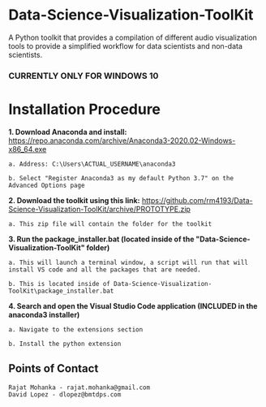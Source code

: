 # Data-Science-Visualization-ToolKit
A Python toolkit that provides a compilation of different audio visualization tools to provide a simplified workflow for data scientists and non-data scientists.

### CURRENTLY ONLY FOR WINDOWS 10

# Installation Procedure

**1. Download Anaconda and install:** https://repo.anaconda.com/archive/Anaconda3-2020.02-Windows-x86_64.exe
  
    a. Address: C:\Users\ACTUAL_USERNAME\anaconda3
 
    b. Select "Register Anaconda3 as my default Python 3.7" on the Advanced Options page

**2.  Download the toolkit using this link:** https://github.com/rm4193/Data-Science-Visualization-ToolKit/archive/PROTOTYPE.zip

    a. This zip file will contain the folder for the toolkit  

**3. Run the package_installer.bat (located inside of the "Data-Science-Visualization-ToolKit" folder)**

    a. This will launch a terminal window, a script will run that will install VS code and all the packages that are needed. 
    
    b. This is located inside of Data-Science-Visualization-ToolKit\package_installer.bat

**4. Search and open the Visual Studio Code application (INCLUDED in the anaconda3 installer)** 
    
    a. Navigate to the extensions section
    
    b. Install the python extension
    
## Points of Contact
    
    Rajat Mohanka - rajat.mohanka@gmail.com
    David Lopez - dlopez@bmtdps.com 
